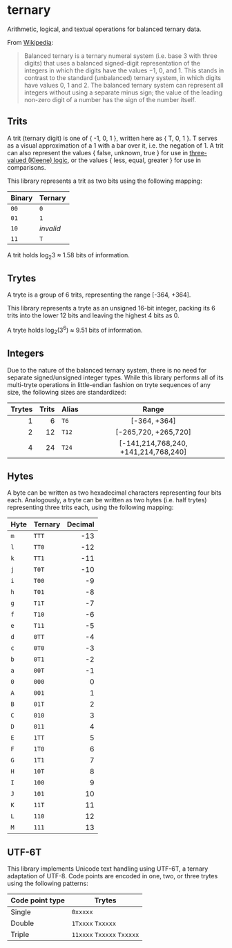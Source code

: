 # ternary

Arithmetic, logical, and textual operations for balanced ternary data.

From [Wikipedia](https://en.wikipedia.org/wiki/Balanced_ternary):

> Balanced ternary is a ternary numeral system (i.e. base 3 with three digits) that uses a balanced
> signed-digit representation of the integers in which the digits have the values −1, 0, and 1. This stands
> in contrast to the standard (unbalanced) ternary system, in which digits have values 0, 1 and 2. The balanced
> ternary system can represent all integers without using a separate minus sign; the value of the leading
> non-zero digit of a number has the sign of the number itself.

## Trits

A trit (ternary digit) is one of { -1, 0, 1 }, written here as { T, 0, 1 }. T serves as a visual
approximation of a 1 with a bar over it, i.e. the negation of 1.
A trit can also represent the values { false, unknown, true } for use in [three-valued (Kleene)
logic](https://en.wikipedia.org/wiki/Three-valued_logic#Kleene_and_Priest_logics), or the values { less,
equal, greater } for use in comparisons.

This library represents a trit as two bits using the following mapping:

| Binary | Ternary   |
| ------ | --------- |
| `00`   | `0`       |
| `01`   | `1`       |
| `10`   | _invalid_ |
| `11`   | `T`       |

A trit holds log<sub>2</sub>3 ≈ 1.58 bits of information.

## Trytes

A tryte is a group of 6 trits, representing the range [-364, +364].

This library represents a tryte as an unsigned 16-bit integer, packing its 6 trits into the lower 12 bits and
leaving the highest 4 bits as 0.

A tryte holds log<sub>2</sub>(3<sup>6</sup>) ≈ 9.51 bits of information.

## Integers

Due to the nature of the balanced ternary system, there is no need for separate signed/unsigned integer
types. While this library performs all of its multi-tryte operations in little-endian fashion on tryte
sequences of any size, the following sizes are standardized:

| Trytes | Trits | Alias |                Range                 |
| -----: | ----: | :---- | :----------------------------------: |
|      1 |     6 | `T6`  |             [-364, +364]             |
|      2 |    12 | `T12` |         [-265,720, +265,720]         |
|      4 |    24 | `T24` | [-141,214,768,240, +141,214,768,240] |

## Hytes

A byte can be written as two hexadecimal characters representing four bits each. Analogously, a tryte can be
written as two hytes (i.e. half trytes) representing three trits each, using the following mapping:

| Hyte | Ternary | Decimal |
| ---- | ------- | ------: |
| `m`  | `TTT`   |     -13 |
| `l`  | `TT0`   |     -12 |
| `k`  | `TT1`   |     -11 |
| `j`  | `T0T`   |     -10 |
| `i`  | `T00`   |      -9 |
| `h`  | `T01`   |      -8 |
| `g`  | `T1T`   |      -7 |
| `f`  | `T10`   |      -6 |
| `e`  | `T11`   |      -5 |
| `d`  | `0TT`   |      -4 |
| `c`  | `0T0`   |      -3 |
| `b`  | `0T1`   |      -2 |
| `a`  | `00T`   |      -1 |
| `0`  | `000`   |       0 |
| `A`  | `001`   |       1 |
| `B`  | `01T`   |       2 |
| `C`  | `010`   |       3 |
| `D`  | `011`   |       4 |
| `E`  | `1TT`   |       5 |
| `F`  | `1T0`   |       6 |
| `G`  | `1T1`   |       7 |
| `H`  | `10T`   |       8 |
| `I`  | `100`   |       9 |
| `J`  | `101`   |      10 |
| `K`  | `11T`   |      11 |
| `L`  | `110`   |      12 |
| `M`  | `111`   |      13 |

## UTF-6T

This library implements Unicode text handling using UTF-6T, a ternary adaptation of UTF-8. Code points are
encoded in one, two, or three trytes using the following patterns:

| Code point type | Trytes                     |
| --------------- | -------------------------- |
| Single          | `0xxxxx`                   |
| Double          | `1Txxxx` `Txxxxx`          |
| Triple          | `11xxxx` `Txxxxx` `Txxxxx` |
